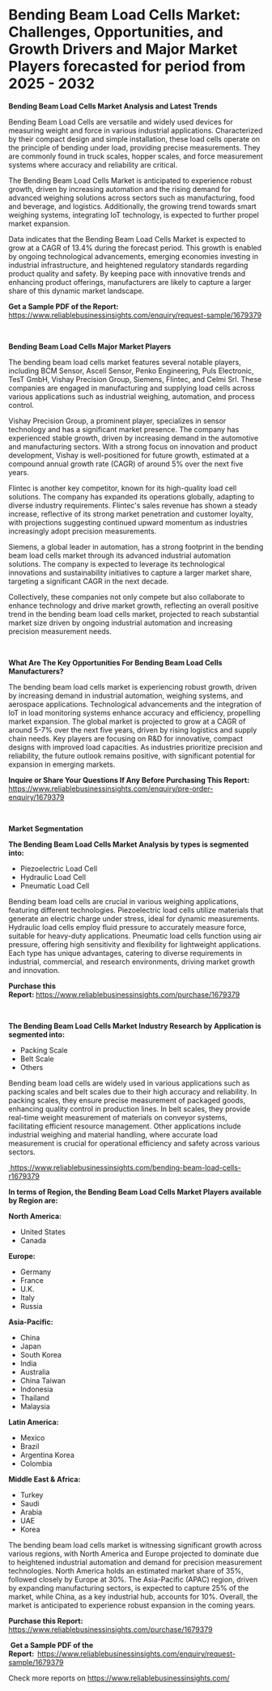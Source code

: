 <p><h1>Bending Beam Load Cells Market: Challenges, Opportunities, and Growth Drivers and Major Market Players forecasted for period from 2025 - 2032</h1></p><p><strong>Bending Beam Load Cells Market Analysis and Latest Trends</strong></p>
<p><p>Bending Beam Load Cells are versatile and widely used devices for measuring weight and force in various industrial applications. Characterized by their compact design and simple installation, these load cells operate on the principle of bending under load, providing precise measurements. They are commonly found in truck scales, hopper scales, and force measurement systems where accuracy and reliability are critical.</p><p>The Bending Beam Load Cells Market is anticipated to experience robust growth, driven by increasing automation and the rising demand for advanced weighing solutions across sectors such as manufacturing, food and beverage, and logistics. Additionally, the growing trend towards smart weighing systems, integrating IoT technology, is expected to further propel market expansion.</p><p>Data indicates that the Bending Beam Load Cells Market is expected to grow at a CAGR of 13.4% during the forecast period. This growth is enabled by ongoing technological advancements, emerging economies investing in industrial infrastructure, and heightened regulatory standards regarding product quality and safety. By keeping pace with innovative trends and enhancing product offerings, manufacturers are likely to capture a larger share of this dynamic market landscape.</p></p>
<p><strong>Get a Sample PDF of the Report:&nbsp;</strong> <a href="https://www.reliablebusinessinsights.com/enquiry/request-sample/1679379?utm_campaign=2248&utm_medium=2&utm_source=Github&utm_content=ia&utm_term=25032025&utm_id=bending-beam-load-cells">https://www.reliablebusinessinsights.com/enquiry/request-sample/1679379</a></p>
<p>&nbsp;</p>
<p><strong>Bending Beam Load Cells Major Market Players</strong></p>
<p><p>The bending beam load cells market features several notable players, including BCM Sensor, Ascell Sensor, Penko Engineering, Puls Electronic, TesT GmbH, Vishay Precision Group, Siemens, Flintec, and Celmi Srl. These companies are engaged in manufacturing and supplying load cells across various applications such as industrial weighing, automation, and process control.</p><p>Vishay Precision Group, a prominent player, specializes in sensor technology and has a significant market presence. The company has experienced stable growth, driven by increasing demand in the automotive and manufacturing sectors. With a strong focus on innovation and product development, Vishay is well-positioned for future growth, estimated at a compound annual growth rate (CAGR) of around 5% over the next five years.</p><p>Flintec is another key competitor, known for its high-quality load cell solutions. The company has expanded its operations globally, adapting to diverse industry requirements. Flintec's sales revenue has shown a steady increase, reflective of its strong market penetration and customer loyalty, with projections suggesting continued upward momentum as industries increasingly adopt precision measurements.</p><p>Siemens, a global leader in automation, has a strong footprint in the bending beam load cells market through its advanced industrial automation solutions. The company is expected to leverage its technological innovations and sustainability initiatives to capture a larger market share, targeting a significant CAGR in the next decade.</p><p>Collectively, these companies not only compete but also collaborate to enhance technology and drive market growth, reflecting an overall positive trend in the bending beam load cells market, projected to reach substantial market size driven by ongoing industrial automation and increasing precision measurement needs.</p></p>
<p>&nbsp;</p>
<p><strong>What Are The Key Opportunities For Bending Beam Load Cells Manufacturers?</strong></p>
<p><p>The bending beam load cells market is experiencing robust growth, driven by increasing demand in industrial automation, weighing systems, and aerospace applications. Technological advancements and the integration of IoT in load monitoring systems enhance accuracy and efficiency, propelling market expansion. The global market is projected to grow at a CAGR of around 5-7% over the next five years, driven by rising logistics and supply chain needs. Key players are focusing on R&D for innovative, compact designs with improved load capacities. As industries prioritize precision and reliability, the future outlook remains positive, with significant potential for expansion in emerging markets.</p></p>
<p><strong>Inquire or Share Your Questions If Any Before Purchasing This Report:</strong> <a href="https://www.reliablebusinessinsights.com/enquiry/pre-order-enquiry/1679379?utm_campaign=2248&utm_medium=2&utm_source=Github&utm_content=ia&utm_term=25032025&utm_id=bending-beam-load-cells">https://www.reliablebusinessinsights.com/enquiry/pre-order-enquiry/1679379</a></p>
<p>&nbsp;</p>
<p><strong>Market Segmentation</strong></p>
<p><strong>The Bending Beam Load Cells Market Analysis by types is segmented into:</strong></p>
<p><ul><li>Piezoelectric Load Cell</li><li>Hydraulic Load Cell</li><li>Pneumatic Load Cell</li></ul></p>
<p><p>Bending beam load cells are crucial in various weighing applications, featuring different technologies. Piezoelectric load cells utilize materials that generate an electric charge under stress, ideal for dynamic measurements. Hydraulic load cells employ fluid pressure to accurately measure force, suitable for heavy-duty applications. Pneumatic load cells function using air pressure, offering high sensitivity and flexibility for lightweight applications. Each type has unique advantages, catering to diverse requirements in industrial, commercial, and research environments, driving market growth and innovation.</p></p>
<p><strong>Purchase this Report:&nbsp;</strong><a href="https://www.reliablebusinessinsights.com/purchase/1679379?utm_campaign=2248&utm_medium=2&utm_source=Github&utm_content=ia&utm_term=25032025&utm_id=bending-beam-load-cells">https://www.reliablebusinessinsights.com/purchase/1679379</a></p>
<p>&nbsp;</p>
<p><strong>The Bending Beam Load Cells Market Industry Research by Application is segmented into:</strong></p>
<p><ul><li>Packing Scale</li><li>Belt Scale</li><li>Others</li></ul></p>
<p><p>Bending beam load cells are widely used in various applications such as packing scales and belt scales due to their high accuracy and reliability. In packing scales, they ensure precise measurement of packaged goods, enhancing quality control in production lines. In belt scales, they provide real-time weight measurement of materials on conveyor systems, facilitating efficient resource management. Other applications include industrial weighing and material handling, where accurate load measurement is crucial for operational efficiency and safety across various sectors.</p></p>
<p><a href="https://www.reliablebusinessinsights.com/bending-beam-load-cells-r1679379?utm_campaign=2248&utm_medium=2&utm_source=Github&utm_content=ia&utm_term=25032025&utm_id=bending-beam-load-cells">&nbsp;https://www.reliablebusinessinsights.com/bending-beam-load-cells-r1679379</a></p>
<p><strong>In terms of Region, the Bending Beam Load Cells Market Players available by Region are:</strong></p>
<p>
    <p> <strong> North America: </strong>
        <ul>
            <li>United States</li>
            <li>Canada</li>
        </ul>
        </p> 
    <p> <strong> Europe: </strong>
        <ul>
            <li>Germany</li>
            <li>France</li>
            <li>U.K.</li>
            <li>Italy</li>
            <li>Russia</li>
        </ul>
        </p> 
    <p> <strong> Asia-Pacific: </strong>
        <ul>
            <li>China</li>
            <li>Japan</li>
            <li>South Korea</li>
            <li>India</li>
            <li>Australia</li>
            <li>China Taiwan</li>
            <li>Indonesia</li>
            <li>Thailand</li>
            <li>Malaysia</li>
        </ul>
        </p> 
    <p> <strong> Latin America: </strong>
        <ul>
            <li>Mexico</li>
            <li>Brazil</li>
            <li>Argentina Korea</li>
            <li>Colombia</li>
        </ul>
        </p> 
    <p> <strong> Middle East & Africa: </strong>
        <ul>
            <li>Turkey</li>
            <li>Saudi</li>
            <li>Arabia</li>
            <li>UAE</li>
            <li>Korea</li>
        </ul>
    </p>
    </p>
<p><p>The bending beam load cells market is witnessing significant growth across various regions, with North America and Europe projected to dominate due to heightened industrial automation and demand for precision measurement technologies. North America holds an estimated market share of 35%, followed closely by Europe at 30%. The Asia-Pacific (APAC) region, driven by expanding manufacturing sectors, is expected to capture 25% of the market, while China, as a key industrial hub, accounts for 10%. Overall, the market is anticipated to experience robust expansion in the coming years.</p></p>
<p><strong>Purchase this Report: </strong><a href="https://www.reliablebusinessinsights.com/purchase/1679379?utm_campaign=2248&utm_medium=2&utm_source=Github&utm_content=ia&utm_term=25032025&utm_id=bending-beam-load-cells">https://www.reliablebusinessinsights.com/purchase/1679379</a></p>
<p>&nbsp;<strong>Get a Sample PDF of the Report:&nbsp;&nbsp;</strong><a href="https://www.reliablebusinessinsights.com/enquiry/request-sample/1679379?utm_campaign=2248&utm_medium=2&utm_source=Github&utm_content=ia&utm_term=25032025&utm_id=bending-beam-load-cells">https://www.reliablebusinessinsights.com/enquiry/request-sample/1679379</a></p>
<p><strong></strong></p>
<p>Check more reports on <a href="https://www.reliablebusinessinsights.com/?utm_campaign=2248&utm_medium=2&utm_source=Github&utm_content=ia&utm_term=25032025&utm_id=bending-beam-load-cells">https://www.reliablebusinessinsights.com/</a></p>